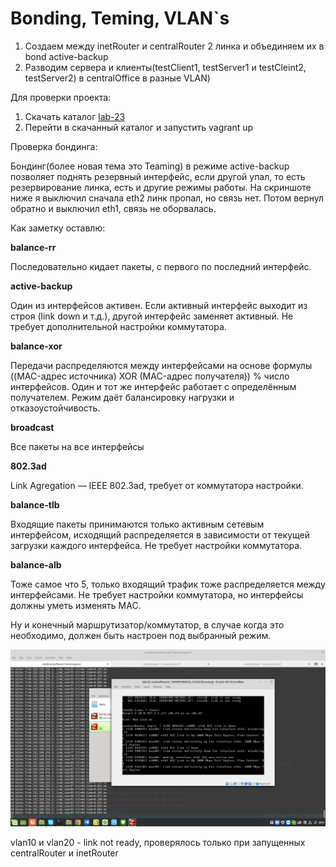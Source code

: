 # Bonding, Teming, VLAN`s
1. Создаем между inetRouter  и centralRouter 2 линка и объединяем их в bond active-backup
2. Разводим сервера и клиенты(testClient1, testServer1 и testCleint2, testServer2) в centralOffice в разные VLAN)

Для проверки проекта:
1. Скачать каталог [lab-23](../lab-23)
2. Перейти в скачанный каталог и запустить vagrant up 

Проверка бондинга:

Бондинг(более новая тема это Teaming) в режиме active-backup  позволяет поднять резервный интерфейс, если другой упал, то есть   резервирование линка, есть и другие режимы работы. На скриншоте ниже я выключил сначала eth2 линк пропал, но связь нет. Потом вернул обратно и выключил eth1, связь не оборвалась. 

Как заметку оставлю:

**balance-rr**

Последовательно кидает пакеты, с первого по последний интерфейс.

**active-backup**

Один из интерфейсов активен. Если активный интерфейс выходит из строя (link down и т.д.), другой интерфейс заменяет активный. 
Не требует дополнительной настройки коммутатора.

**balance-xor**

Передачи распределяются между интерфейсами на основе формулы ((MAC-адрес источника) XOR (MAC-адрес получателя)) % число интерфейсов. Один и тот же интерфейс работает с определённым получателем. Режим даёт балансировку нагрузки и отказоустойчивость.

**broadcast**

Все пакеты на все интерфейсы

**802.3ad**

Link Agregation — IEEE 802.3ad, требует от коммутатора настройки.

**balance-tlb**

Входящие пакеты принимаются только активным сетевым интерфейсом, исходящий распределяется в зависимости от текущей загрузки каждого интерфейса. Не требует настройки коммутатора.

**balance-alb**

Тоже самое что 5, только входящий трафик тоже распределяется между интерфейсами. Не требует настройки коммутатора, но интерфейсы должны уметь изменять MAC.

Ну и конечный маршрутизатор/коммутатор, в случае когда это необходимо, должен быть настроен под выбранный режим.

![схема](./imgs/bonding.png)

vlan10 и vlan20 - link not ready, проверялось только при запущенных centralRouter и inetRouter
